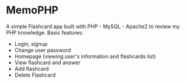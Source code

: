 # MemoPHP
 
A simple Flashcard app built with PHP - MySQL - Apache2 to review my PHP knowledge. Basic features:
- Login, signup
- Change user password
- Homepage (viewing user's information and flashcards list)
- View flashcard and answer
- Add flashcard
- Delete Flashcard
